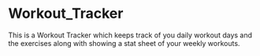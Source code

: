 # Workout_Tracker
This is a Workout Tracker which keeps track of you daily workout days and the exercises along with showing a stat sheet of your weekly workouts.
